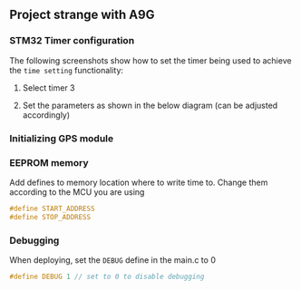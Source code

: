## Project strange with A9G

### STM32 Timer configuration
The following screenshots show how to set the timer being used to achieve the ```time setting``` functionality:

1. Select timer 3

2. Set the parameters as shown in the below diagram (can be adjusted accordingly)

### Initializing GPS module 

### EEPROM memory
Add defines to memory location where to write time to. Change them according to the MCU you are using

```c
#define START_ADDRESS 
#define STOP_ADDRESS 
```

### Debugging
When deploying, set the ```DEBUG``` define in the main.c to 0

```c
#define DEBUG 1 // set to 0 to disable debugging
```

